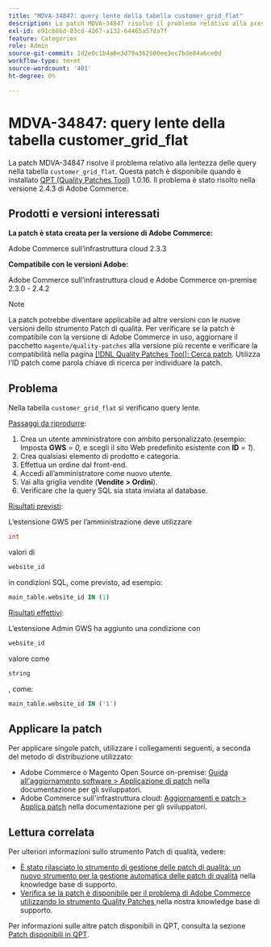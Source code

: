 ```yaml
---
title: "MDVA-34847: query lente della tabella customer_grid_flat"
description: La patch MDVA-34847 risolve il problema relativo alla presenza di query lente nella tabella "customer_grid_flat". Questa patch è disponibile quando è installato [Quality Patches Tool (QPT)](/help/announcements/adobe-commerce-announcements/magento-quality-patches-released-new-tool-to-self-serve-quality-patches.md) 1.0.16. Il problema è stato risolto nella versione 2.4.3 di Adobe Commerce.
exl-id: e91cb86d-83cd-4267-a132-64465a57da7f
feature: Categories
role: Admin
source-git-commit: 1d2e0c1b4a8e3d79a362500ee3ec7bde84a6ce0d
workflow-type: tm+mt
source-wordcount: '401'
ht-degree: 0%

---
```


# MDVA-34847: query lente della tabella customer_grid_flat

La patch MDVA-34847 risolve il problema relativo alla lentezza delle query nella tabella `customer_grid_flat`. Questa patch è disponibile quando è installato [QPT (Quality Patches Tool)](/help/announcements/adobe-commerce-announcements/magento-quality-patches-released-new-tool-to-self-serve-quality-patches.md) 1.0.16. Il problema è stato risolto nella versione 2.4.3 di Adobe Commerce.

## Prodotti e versioni interessati

**La patch è stata creata per la versione di Adobe Commerce:**

Adobe Commerce sull’infrastruttura cloud 2.3.3

**Compatibile con le versioni Adobe:**

Adobe Commerce sull’infrastruttura cloud e Adobe Commerce on-premise 2.3.0 - 2.4.2

>[!NOTE]
>
>La patch potrebbe diventare applicabile ad altre versioni con le nuove versioni dello strumento Patch di qualità. Per verificare se la patch è compatibile con la versione di Adobe Commerce in uso, aggiornare il pacchetto `magento/quality-patches` alla versione più recente e verificare la compatibilità nella pagina [[!DNL Quality Patches Tool]: Cerca patch](https://devdocs.magento.com/quality-patches/tool.html#patch-grid). Utilizza l’ID patch come parola chiave di ricerca per individuare la patch.

## Problema

Nella tabella `customer_grid_flat` si verificano query lente.

<u>Passaggi da riprodurre</u>:

1. Crea un utente amministratore con ambito personalizzato (esempio: Imposta **GWS** = *0,* e scegli il sito Web predefinito esistente con **ID** = *1*).
1. Crea qualsiasi elemento di prodotto e categoria.
1. Effettua un ordine dal front-end.
1. Accedi all’amministratore come nuovo utente.
1. Vai alla griglia vendite (**Vendite > Ordini**).
1. Verificare che la query SQL sia stata inviata al database.

<u>Risultati previsti</u>:

L’estensione GWS per l’amministrazione deve utilizzare

```sql
int
```

valori di

```sql
website_id
```

in condizioni SQL, come previsto, ad esempio:

```sql
main_table.website_id IN (1)
```

<u>Risultati effettivi</u>:

L’estensione Admin GWS ha aggiunto una condizione con

```sql
website_id
```

valore come

```sql
string
```

, come:

```sql
main_table.website_id IN ('1')
```

## Applicare la patch

Per applicare singole patch, utilizzare i collegamenti seguenti, a seconda del metodo di distribuzione utilizzato:

* Adobe Commerce o Magento Open Source on-premise: [Guida all&#39;aggiornamento software > Applicazione di patch](https://devdocs.magento.com/guides/v2.4/comp-mgr/patching/mqp.html) nella documentazione per gli sviluppatori.
* Adobe Commerce sull&#39;infrastruttura cloud: [Aggiornamenti e patch > Applica patch](https://devdocs.magento.com/cloud/project/project-patch.html) nella documentazione per gli sviluppatori.

## Lettura correlata

Per ulteriori informazioni sullo strumento Patch di qualità, vedere:

* [È stato rilasciato lo strumento di gestione delle patch di qualità: un nuovo strumento per la gestione automatica delle patch di qualità](/help/announcements/adobe-commerce-announcements/magento-quality-patches-released-new-tool-to-self-serve-quality-patches.md) nella knowledge base di supporto.
* [Verifica se la patch è disponibile per il problema di Adobe Commerce utilizzando lo strumento Quality Patches ](/help/support-tools/patches-available-in-qpt-tool/check-patch-for-magento-issue-with-magento-quality-patches.md) nella nostra knowledge base di supporto.

Per informazioni sulle altre patch disponibili in QPT, consulta la sezione [Patch disponibili in QPT](https://support.magento.com/hc/en-us/sections/360010506631-Patches-available-in-QPT-tool-).
